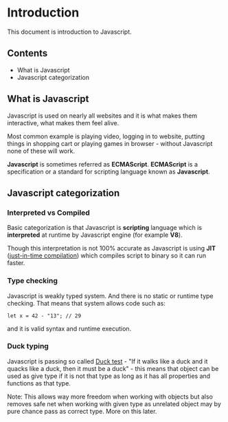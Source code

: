 # Introduction

This document is introduction to Javascript.

## Contents

- What is Javascript
- Javascript categorization

## What is Javascript

Javascript is used on nearly all websites and it is what makes them interactive, what makes them feel alive.

Most common example is playing video, logging in to website, putting things in shopping cart or playing games in browser - without Javascript none of these will work.

**Javascript** is sometimes referred as **ECMAScript**. **ECMAScript** is a specification or a standard for scripting language known as **Javascript**.

## Javascript categorization

### Interpreted vs Compiled

Basic categorization is that Javascript is **scripting** language
which is **interpreted** at runtime by Javascript engine (for example **V8**).

Though this interpretation is not 100% accurate
as Javascript is using **JIT** ([just-in-time compilation](https://en.wikipedia.org/wiki/Just-in-time_compilation)) which compiles script to binary so it can run faster.

### Type checking

Javascript is weakly typed system. And there is no static or runtime type checking. That means that system allows code such as:

    let x = 42 - "13"; // 29

and it is valid syntax and runtime execution.

### Duck typing

Javascript is passing so called [Duck test](https://en.wikipedia.org/wiki/Duck_test) - "If it walks like a duck and it quacks like a duck, then it must be a duck" - this means that object can be used as give type if it is not that type as long as it has all properties and functions as that type.

Note: This allows way more freedom when working with objects but also removes safe net when working with given type as unrelated object may by pure chance pass as correct type. More on this later.

